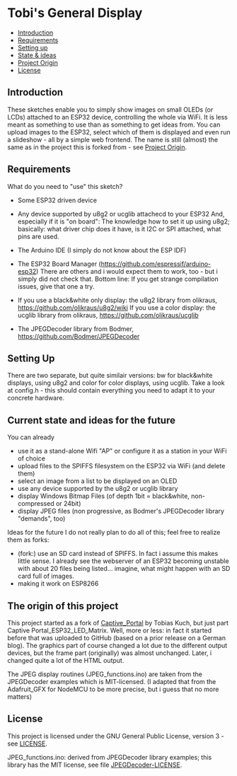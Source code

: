 # Tobi's General Display

[tocstart]: # (toc start)

  * [Introduction](#introduction)
  * [Requirements](#requirements)
  * [Setting up](#setting-up)
  * [State & ideas](#Current-state-and-ideas-for-the-future)
  * [Project Origin](#The-origin-of-this-project)
  * [License](#license)

[tocend]: # (toc end)

## Introduction

These sketches enable you to simply show images on small OLEDs (or LCDs) attached to an ESP32 device, controlling the whole via WiFi.
It is less meant as something to use than as something to get ideas from. 
You can upload images to the ESP32, select which of them is displayed and even run a slideshow - all by a simple web frontend.
The name is still (almost) the same as in the project this is forked from - see [Project Origin](#The-origin-of-this-project).

## Requirements

What do you need to "use" this sketch?

* Some ESP32 driven device

* Any device supported by u8g2 or ucglib attachecd to your ESP32
  And, especially if it is "on board": The knowledge how to set it up using u8g2; basically: what driver chip does it have, is it I2C or SPI attached, what pins are used.

* The Arduino IDE
  (I simply do not know about the ESP IDF)

* The ESP32 Board Manager (https://github.com/espressif/arduino-esp32)
  There are others and i would expect them to work, too - but i simply did not check that. 
  Bottom line: If you get strange compilation issues, give that one a try.
  
* If you use a black&white only display: the u8g2 library from olikraus, https://github.com/olikraus/u8g2/wiki
  If you use a color display: the ucglib library from olikraus, https://github.com/olikraus/ucglib

* The JPEGDecoder library from Bodmer, https://github.com/Bodmer/JPEGDecoder

## Setting Up

There are two separate, but quite similair versions: bw for black&white displays, using u8g2 and color for color displays, using ucglib.
Take a look at config.h - this should contain everything you need to adapt it to your concrete hardware.

## Current state and ideas for the future

You can already
* use it as a stand-alone Wifi "AP" or configure it as a station in your WiFi of choice
* upload files to the SPIFFS filesystem on the ESP32 via WiFi (and delete them)
* select an image from a list to be displayed on an OLED
* use any device supported by the u8g2 or ucglib library
* display Windows Bitmap Files (of depth 1bit = black&white, non-compressed or 24bit)
* display JPEG files (non progressive, as Bodmer's JPEGDecoder library "demands", too)

Ideas for the future
I do not really plan to do all of this; feel free to realize them as forks:
* (fork:) use an SD card instead of SPIFFS.
  In fact i assume this makes little sense. I already see the webserver of an ESP32 becoming unstable with about 20 files being listed... imagine, what might happen with an SD card full of images.
* making it work on ESP8266

## The origin of this project
This project started as a fork of [Captive_Portal](https://github.com/KuchTo/Captive_Portal) by Tobias Kuch, but just part Captive Portal_ESP32_LED_Matrix.
Well, more or less: in fact it started before that was uploaded to GitHub (based on a prior release on a German blog).
The graphics part of course changed a lot due to the different output devices, but the frame part (originally) was almost unchanged. Later, i changed quite a lot of the HTML output.

The JPEG display routines (JPEG_functions.ino) are taken from the JPEGDecoder examples which is MIT-licensed.
(I adapted that from the Adafruit_GFX for NodeMCU to be more precise, but i guess that no more matters)

## License

This project is licensed under the GNU General Public License, version 3 - see [LICENSE](./LICENSE).

JPEG_functions.ino: derived from JPEGDecoder library examples; this library has the MIT license, see file [JPEGDecoder-LICENSE](./JPEGDecoder-LICENSE).
